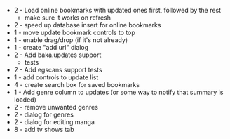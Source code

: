 * 2 - Load online bookmarks with updated ones first, followed by the rest
  * make sure it works on refresh
* 2 - speed up database insert for online bookmarks
* 1 - move update bookmark controls to top 
* 1 - enable drag/drop (if it's not already)
* 1 - create "add url" dialog
* 2 - Add baka.updates support 
  * tests
* 2 - Add egscans support
	tests
* 1 - add controls to update list 
* 4 - create search box for saved bookmarks
* 1 - Add genre column to updates (or some way to notify that summary is loaded)
* 2 - remove unwanted genres
* 2 - dialog for genres
* 2 - dialog for editing manga
* 8 - add tv shows tab
